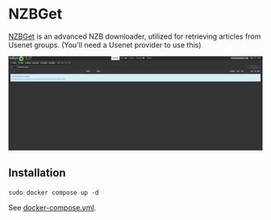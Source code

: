 # NZBGet

[NZBGet](https://nzbget.com/) is an advanced NZB downloader, utilized for retrieving articles from Usenet groups. (You'll need a Usenet provider to use this)

![NZBGet Interface](./image.png)

## Installation

```
sudo docker compose up -d
```

See [docker-compose.yml](./docker-compose.yml).
